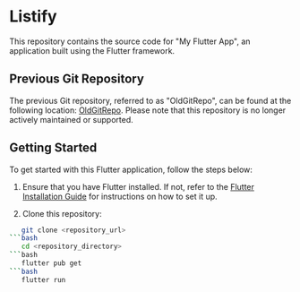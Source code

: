# Listify

This repository contains the source code for "My Flutter App", an application built using the Flutter framework.

## Previous Git Repository

The previous Git repository, referred to as "OldGitRepo", can be found at the following location: [OldGitRepo](https://github.com/username/OldGitRepo). Please note that this repository is no longer actively maintained or supported.

## Getting Started

To get started with this Flutter application, follow the steps below:

1. Ensure that you have Flutter installed. If not, refer to the [Flutter Installation Guide](https://flutter.dev/docs/get-started/install) for instructions on how to set it up.

2. Clone this repository:
```bash
   git clone <repository_url>
```bash
   cd <repository_directory>
```bash
   flutter pub get
```bash
   flutter run

